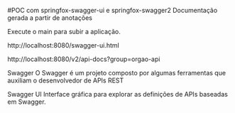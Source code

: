 #POC com springfox-swagger-ui e springfox-swagger2
Documentação gerada a partir de anotações

Execute o main para subir a aplicação.

http://localhost:8080/swagger-ui.html

http://localhost:8080/v2/api-docs?group=orgao-api

Swagger
O Swagger é um projeto composto por algumas ferramentas que auxiliam o desenvolvedor de APIs REST

Swagger UI
Interface gráfica para explorar as definições de APIs baseadas em Swagger.

